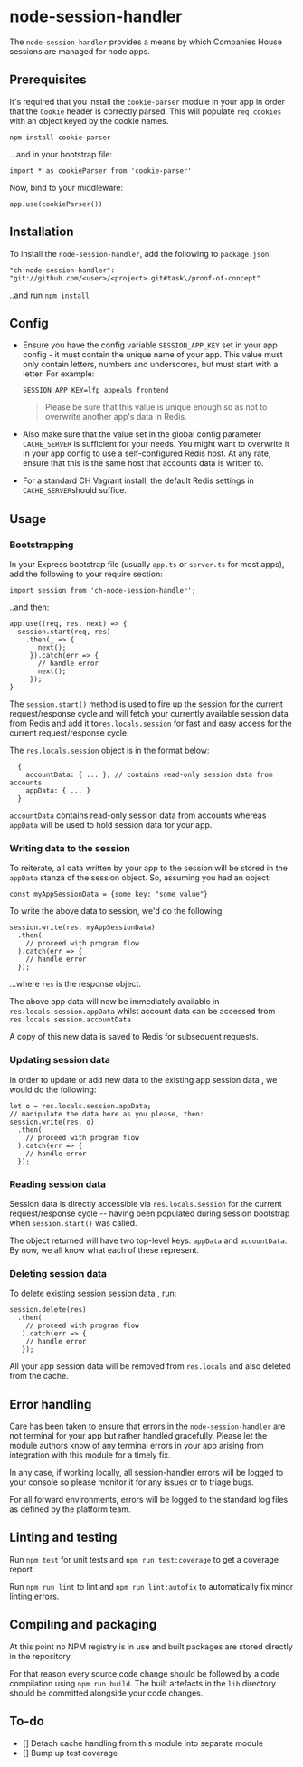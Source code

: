 


# node-session-handler

The `node-session-handler` provides a means by which Companies House sessions are managed for node apps.

## Prerequisites

It's required that you install the `cookie-parser` module in your app in order that the `Cookie` header is correctly parsed.  This will populate `req.cookies` with an object keyed by the cookie names.

```
npm install cookie-parser
```
...and in your bootstrap file:

```$typescript
import * as cookieParser from 'cookie-parser'
```
Now, bind to your middleware:
```
app.use(cookieParser())
```

## Installation

To install the `node-session-handler`, add the following to `package.json`:

```$json
"ch-node-session-handler": "git://github.com/<user>/<project>.git#task\/proof-of-concept"
```

..and run `npm install`

## Config

- Ensure you have the config variable `SESSION_APP_KEY` set in your app config - it must contain the unique name of your app. This value must only contain letters, numbers and underscores, but must start with a letter. For example:
	```
	SESSION_APP_KEY=lfp_appeals_frontend
	```
	>Please be sure that this value is unique enough so as not to overwrite another app's data in Redis.

- Also make sure that the value set in the global config parameter `CACHE_SERVER` is sufficient for your needs. You might want to overwrite it in your app config to use a self-configured Redis host. At any rate, ensure that this is the same host that accounts data is written to.
- For a standard CH Vagrant install, the default Redis settings in `CACHE_SERVER`should suffice.

## Usage

### Bootstrapping

In your Express bootstrap file (usually `app.ts` or `server.ts` for most apps), add the following to your require section:
```
import session from 'ch-node-session-handler';
```

..and then:

```
app.use((req, res, next) => {
  session.start(req, res)
    .then(_ => {
       next();
     }).catch(err => {
       // handle error
       next();
     });
}
```

The `session.start()` method is used to fire up the session for the current request/response cycle and will fetch your currently available session data from Redis and add it to`res.locals.session` for fast and easy access for the current request/response cycle.

The `res.locals.session` object is in the format below:

```
  {
    accountData: { ... }, // contains read-only session data from accounts
    appData: { ... }
  }
```

`accountData` contains read-only session data from accounts whereas `appData` will be used to hold session data for your app.

### Writing data to the session

To reiterate, all data written by your app to the session will be stored in the `appData` stanza of the session object. So, assuming you  had an object:

```
const myAppSessionData = {some_key: "some_value"}
```

To write the above data to session, we'd do the following:
```
session.write(res, myAppSessionData)
  .then(
    // proceed with program flow
  ).catch(err => {
    // handle error
  });
```
...where `res` is the response object.

The above app data will now be immediately available in `res.locals.session.appData` whilst account data can be accessed from `res.locals.session.accountData`

A copy of this new data is saved to Redis for subsequent requests.

### Updating session data

In order to update or add new data to the existing app session data , we would do the following:
```
let o = res.locals.session.appData;
// manipulate the data here as you please, then:
session.write(res, o)
  .then(
    // proceed with program flow
  ).catch(err => {
    // handle error
  });
```

### Reading session data

Session data is directly accessible via `res.locals.session` for the current request/response cycle -- having been populated during session bootstrap when `session.start()` was called.

The object returned will have two top-level keys: `appData` and `accountData`. By now, we all know what each of these represent.

### Deleting session data

To delete existing session session data , run:
  ```
session.delete(res)
    .then(
      // proceed with program flow
     ).catch(err => {
      // handle error
     });
```
  All your app session data will be removed from `res.locals` and also deleted from the cache.

## Error handling

Care has been taken to ensure that errors in the `node-session-handler` are not terminal for your app but rather handled gracefully. Please let the module authors know of any terminal errors in your app arising from integration with this module for a timely fix.

 In any case, if working locally, all session-handler errors will be logged to your console so please monitor it for any issues or to triage bugs.

For all forward environments, errors will be logged to the standard log files as defined by the platform team.

## Linting and testing

Run `npm test` for unit tests and `npm run test:coverage` to get a coverage report.

Run `npm run lint` to lint and `npm run lint:autofix` to automatically fix minor linting errors.

## Compiling and packaging

At this point no NPM registry is in use and built packages are stored directly in the repository.

For that reason every source code change should be followed by a code compilation using `npm run build`. The built artefacts in the `lib` directory should be committed alongside your code changes.  

## To-do
 - [] Detach cache handling from this module into separate module
 - [] Bump up test coverage
